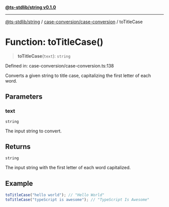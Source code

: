 [**@ts-stdlib/string v0.1.0**](../../../README.md)

***

[@ts-stdlib/string](../../../README.md) / [case-conversion/case-conversion](../README.md) / toTitleCase

# Function: toTitleCase()

> **toTitleCase**(`text`): `string`

Defined in: case-conversion/case-conversion.ts:138

Converts a given string to title case, capitalizing the first letter of each word.

## Parameters

### text

`string`

The input string to convert.

## Returns

`string`

The input string with the first letter of each word capitalized.

## Example

```typescript
toTitleCase("hello world"); // "Hello World"
toTitleCase("typeScript is awesome"); // "TypeScript Is Awesome"
```
